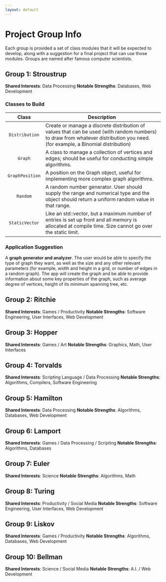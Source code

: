 ```yaml
---
layout: default
---
```


# Project Group Info

Each group is provided a set of class modules that it will be expected to develop, along with a suggestion for a final project that can use those modules.  Groups are named after famous computer scientists.

## Group 1: Stroustrup
**Shared Interests**: Data Processing
**Notable Strengths**: Databases, Web Development

### Classes to Build
| Class           | Description |
| :-------------: | ----------- |
| `Distribution`  | Create or manage a discrete distribution of values that can be used (with random numbers) to draw from whatever distribution you need. (for example, a Binomial distribution) |
| `Graph`         | A class to manage a collection of vertices and edges; should be useful for conducting simple algorithms. |
| `GraphPosition` | A position on the Graph object, useful for implementing more complex graph algorithms. |
| `Random`        | A random number generator.  User should supply the range and numerical type and the object should return a uniform random value in that range. |
| `StaticVector`  | Like an std::vector, but a maximum number of entries is set up front and all memory is allocated at compile time.  Size cannot go over the static limit. |

### Application Suggestion

A **graph generator and analyzer**.  The user would be able to specify the type of graph they want, as well as the size and any other relevant parameters (for example, width and height in a grid, or number of edges in a random graph).  The app will create the graph and be able to provide information about some key properties of the graph, such as average degree of vertices, height of its minimum spanning tree, etc.


## Group 2: Ritchie
**Shared Interests**: Games / Productivity
**Notable Strengths**: Software Engineering, User Interfaces, Web Development

## Group 3: Hopper
**Shared Interests**: Games / Art
**Notable Strengths**: Graphics, Math, User Interfaces

## Group 4: Torvalds
**Shared Interests**: Scripting Language / Data Processing
**Notable Strengths**: Algorithms, Compilers, Software Engineering

## Group 5: Hamilton
**Shared Interests**: Data Processing
**Notable Strengths**: Algorithms, Databases, Web Development

## Group 6: Lamport
**Shared Interests**: Games / Data Processing / Scripting
**Notable Strengths**: Algorithms, Databases

## Group 7: Euler
**Shared Interests**: Science
**Notable Strengths**: Algorithms, Math

## Group 8: Turing
**Shared Interests**: Productivity / Social Media
**Notable Strengths**: Software Engineering, User Interfaces, Web Development

## Group 9: Liskov
**Shared Interests**: Games / Productivity
**Notable Strengths**: Algorithms, Databases, Web Development

## Group 10: Bellman
**Shared Interests**: Science / Social Media
**Notable Strengths**: A.I. / Web Development
